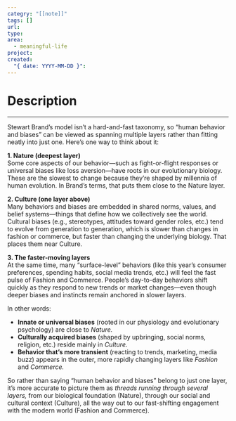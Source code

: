 ```yaml
---
categry: "[[note]]"
tags: []
url: 
type: 
area:
  - meaningful-life
project: 
created:
  "{ date: YYYY-MM-DD }":
---
```

# Description
---


Stewart Brand’s model isn’t a hard-and-fast taxonomy, so “human behavior and biases” can be viewed as spanning multiple layers rather than fitting neatly into just one. Here’s one way to think about it:

**1. Nature (deepest layer)**  
Some core aspects of our behavior—such as fight-or-flight responses or universal biases like loss aversion—have roots in our evolutionary biology. These are the slowest to change because they’re shaped by millennia of human evolution. In Brand’s terms, that puts them close to the Nature layer.

**2. Culture (one layer above)**  
Many behaviors and biases are embedded in shared norms, values, and belief systems—things that define how we collectively see the world. Cultural biases (e.g., stereotypes, attitudes toward gender roles, etc.) tend to evolve from generation to generation, which is slower than changes in fashion or commerce, but faster than changing the underlying biology. That places them near Culture.

**3. The faster-moving layers**  
At the same time, many “surface-level” behaviors (like this year’s consumer preferences, spending habits, social media trends, etc.) will feel the fast pulse of Fashion and Commerce. People’s day-to-day behaviors shift quickly as they respond to new trends or market changes—even though deeper biases and instincts remain anchored in slower layers.

In other words:

- **Innate or universal biases** (rooted in our physiology and evolutionary psychology) are close to _Nature._
- **Culturally acquired biases** (shaped by upbringing, social norms, religion, etc.) reside mainly in _Culture._
- **Behavior that’s more transient** (reacting to trends, marketing, media buzz) appears in the outer, more rapidly changing layers like _Fashion_ and _Commerce._

So rather than saying “human behavior and biases” belong to just one layer, it’s more accurate to picture them as _threads running through several layers,_ from our biological foundation (Nature), through our social and cultural context (Culture), all the way out to our fast-shifting engagement with the modern world (Fashion and Commerce).